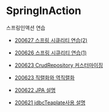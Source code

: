 # SpringInAction
스프링인액션 연습

- [200627 스프링 시큐리티 연습(2)]()

- [200626 스프링 시큐리티 연습(1)](https://github.com/nowv30/SpringInActionTIL/blob/master/aboutSecurity.md)

- [200623 CrudRepository 커스터마이징](https://github.com/nowv30/SpringInActionTIL/blob/845abe5af76d6d31be441fa4109477abdfa54404/subway-cloud/src/main/java/com/subway/data/aboutDSL.md)

- [200623 직렬화와 역직렬화](https://github.com/nowv30/SpringInActionTIL/blob/master/SerializationTest/aboutSerialization.md)

- [200622 JPA 설명](https://github.com/nowv30/SpringInActionTIL/blob/master/subway-cloud/src/main/java/com/subway/data/aboutJPA.md)

- [200621 jdbcTeaplate사용 설명](https://github.com/nowv30/SpringInActionTIL/blob/master/subway-cloud/src/main/java/com/subway/data/aboutJdbcTemplate.md)
